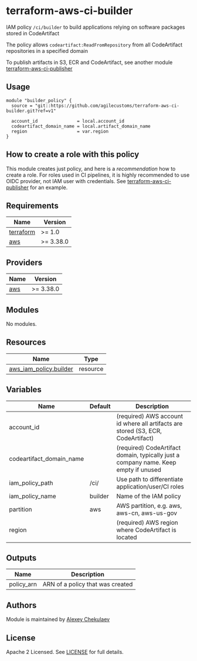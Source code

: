 # terraform-aws-ci-builder

IAM policy `/ci/builder` to build applications relying on software packages stored in CodeArtifact

The policy allows `codeartifact:ReadFromRepository` from all CodeArtifact repositories in a specified domain

To publish artifacts in S3, ECR and CodeArtifact, see another module [terraform-aws-ci-publisher](https://github.com/agilecustoms/terraform-aws-ci-publisher)

## Usage

```hcl
module "builder_policy" {
  source = "git::https://github.com/agilecustoms/terraform-aws-ci-builder.git?ref=v1"

  account_id               = local.account_id
  codeartifact_domain_name = local.artifact_domain_name
  region                   = var.region
}
```

## How to create a role with this policy

This module creates just policy, and here is a _recommendation_ how to create a role.
For roles used in CI pipelines, it is highly recommended to use OIDC provider, not IAM user with credentials.
See [terraform-aws-ci-publisher](https://github.com/agilecustoms/terraform-aws-ci-publisher) for an example.


<!-- BEGIN_TF_DOCS -->
## Requirements

| Name                                                                      | Version   |
|---------------------------------------------------------------------------|-----------|
| <a name="requirement_terraform"></a> [terraform](#requirement\_terraform) | >= 1.0    |
| <a name="requirement_aws"></a> [aws](#requirement\_aws)                   | >= 3.38.0 |

## Providers

| Name                                              | Version   |
|---------------------------------------------------|-----------|
| <a name="provider_aws"></a> [aws](#provider\_aws) | >= 3.38.0 |

## Modules

No modules.

## Resources

| Name                                                                                                                        | Type     |
|-----------------------------------------------------------------------------------------------------------------------------|----------|
| [aws_iam_policy.builder](https://registry.terraform.io/providers/hashicorp/aws/latest/docs/resources/aws_iam_policy)        | resource |

## Variables

| Name                     | Default | Description                                                                         |
|--------------------------|---------|-------------------------------------------------------------------------------------|
| account_id               |         | (required) AWS account id where all artifacts are stored (S3, ECR, CodeArtifact)    |
| codeartifact_domain_name |         | (required) CodeArtifact domain, typically just a company name. Keep empty if unused |
| iam_policy_path          | /ci/    | Use path to differentiate application/user/CI roles                                 |
| iam_policy_name          | builder | Name of the IAM policy                                                              |
| partition                | aws     | AWS partition, e.g. aws, aws-cn, aws-us-gov                                         |
| region                   |         | (required) AWS region where CodeArtifact is located                                 |

## Outputs

| Name        | Description                      |
|-------------|----------------------------------|
| policy_arn  | ARN of a policy that was created |

## Authors

Module is maintained by [Alexey Chekulaev](https://github.com/laxa1986)

## License

Apache 2 Licensed. See [LICENSE](https://github.com/agilecustoms/terraform-aws-ci-publisher/tree/main/LICENSE) for full details.
